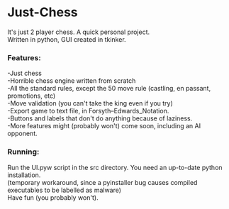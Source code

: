 # Just-Chess
It's just 2 player chess. A quick personal project.<br/>
Written in python, GUI created in tkinker.<br/>
### Features:
-Just chess<br/>
-Horrible chess engine written from scratch<br/>
-All the standard rules, except the 50 move rule (castling, en passant, promotions, etc)<br/>
-Move validation (you can't take the king even if you try)<br/>
-Export game to text file, in Forsyth–Edwards_Notation.<br/>
-Buttons and labels that don't do anything because of laziness.<br/>
-More features might (probably won't) come soon, including an AI opponent.<br/>
### Running:
Run the UI.pyw script in the src directory. You need an up-to-date python installation.<br/>
(temporary workaround, since a pyinstaller bug causes compiled executables to be labelled as malware)<br/>
Have fun (you probably won't).<br/>
